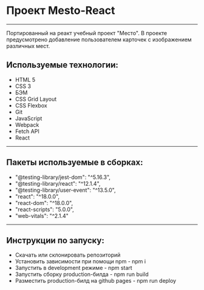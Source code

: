# Проект Mesto-React
***

Портированный на реакт учебный проект "Место". В проекте предусмотрено добавление пользователем карточек с изображением различных мест.

## Используемые технологии:

* HTML 5
* CSS 3
* БЭМ
* CSS Grid Layout
* CSS Flexbox
* Git
* JavaScript
* Webpack
* Fetch API
* React
***
## Пакеты используемые в сборках:

* "@testing-library/jest-dom": "^5.16.3",
* "@testing-library/react": "^12.1.4",
* "@testing-library/user-event": "^13.5.0",
* "react": "^18.0.0",
* "react-dom": "^18.0.0",
* "react-scripts": "5.0.0",
* "web-vitals": "^2.1.4"
***
## Инструкции по запуску:

* Скачать или склонировать репозиторий
* Установить зависимости при помощи npm - npm i
* Запустить в development режиме - npm start
* Запустить сборку production-билда - npm run build
* Разместить production-билд на github pages - npm run deploy



